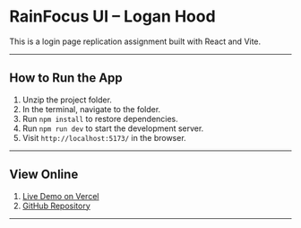 # RainFocus UI – Logan Hood

This is a login page replication assignment built with React and Vite.

---

## How to Run the App

1. Unzip the project folder.
2. In the terminal, navigate to the folder.
3. Run `npm install` to restore dependencies.
4. Run `npm run dev` to start the development server.
5. Visit `http://localhost:5173/` in the browser.

---

## View Online

1. [Live Demo on Vercel](https://rainfocus-login.vercel.app/)
2. [GitHub Repository](https://github.com/Logan-Hood/rainfocus-login)

---